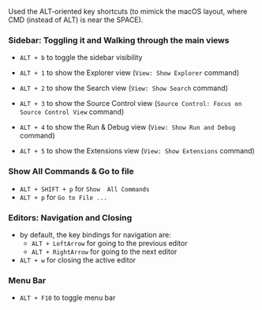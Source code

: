 
Used the ALT-oriented key shortcuts (to mimick the macOS layout, where CMD (instead of ALT) is near the SPACE).

### Sidebar: Toggling it and Walking through the main views

- `ALT + b` to toggle the sidebar visibility

- `ALT + 1` to show the Explorer view (`View: Show Explorer` command)
- `ALT + 2` to show the Search view (`View: Show Search` command)
- `ALT + 3` to show the Source Control view (`Source Control: Focus on Source Control View` command)
- `ALT + 4` to show the Run & Debug view (`View: Show Run and Debug` command)
- `ALT + 5` to show the Extensions view (`View: Show Extensions` command)

### Show All Commands & Go to file

- `ALT + SHIFT + p` for `Show  All Commands`
- `ALT + p` for `Go to File ...`

### Editors: Navigation and Closing

- by default, the key bindings for navigation are:
    - `ALT + LeftArrow` for going to the previous editor
    - `ALT + RightArrow` for going to the next editor
- `ALT + w` for closing the active editor

### Menu Bar

- `ALT + F10` to toggle menu bar
